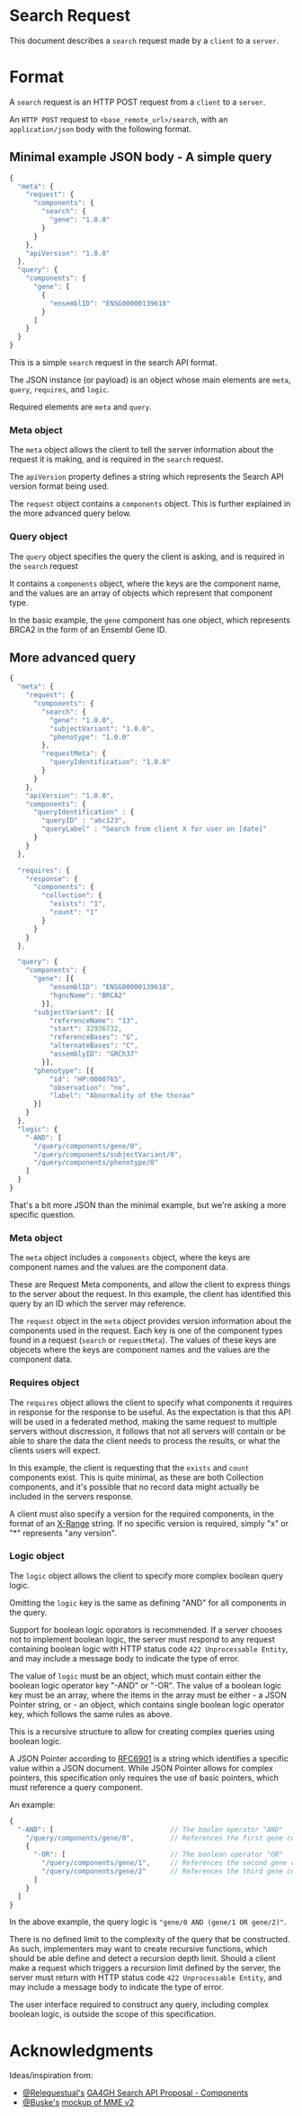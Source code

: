 # Search Request

This document describes a `search` request made by a `client` to a `server`.

# Format

A `search` request is an HTTP POST request from a `client` to a `server`.

An `HTTP POST` request to `<base_remote_url>/search`, with an `application/json` body with the following format.

## Minimal example JSON body - A simple query

```javascript
{
  "meta": {
    "request": {
      "components": {
        "search": {
          "gene": "1.0.0"
        }
      }
    },
    "apiVersion": "1.0.0"
  },
  "query": {
    "components": {
      "gene": [
        {
          "ensemblID": "ENSG00000139618"
        }
      ]
    }
  }
}
```

This is a simple `search` request in the search API format.

The JSON instance (or payload) is an object whose main elements are `meta`, `query`, `requires`, and `logic`. 

Required elements are `meta` and `query`.


### Meta object

The `meta` object allows the client to tell the server information about the request it is making, and is required in the `search` request.

The `apiVersion` property defines a string which represents the Search API version format being used.

The `request` object contains a `components` object. This is further explained in the more advanced query below.

### Query object

The `query` object specifies the query the client is asking, and is required in the `search` request

It contains a `components` object, where the keys are the component name, and the values are an array of objects which represent that component type.

In the basic example, the `gene` component has one object, which represents BRCA2 in the form of an Ensembl Gene ID.

## More advanced query

```javascript
{
  "meta": {
    "request": {
      "components": {
        "search": {
          "gene": "1.0.0",
          "subjectVariant": "1.0.0",
          "phenotype": "1.0.0"
        },
        "requestMeta": {
          "queryIdentification": "1.0.0"
        }
      }
    },
    "apiVersion": "1.0.0",
    "components": {
      "queryIdentification" : {
        "queryID" : "abc123",
        "queryLabel" : "Search from client X for user on [date]"
      }
    }
  },

  "requires": {
    "response": {
      "components": {
        "collection": {
          "exists": "1",
          "count": "1"
        }
      }
    }
  },

  "query": {
    "components": {
      "gene": [{
          "ensemblID": "ENSG00000139618",
          "hgncName": "BRCA2"
        }],
      "subjectVariant": [{
          "referenceName": "13",
          "start": 32936732,
          "referenceBases": "G",
          "alternateBases": "C",
          "assemblyID": "GRCh37"
        }],
      "phenotype": [{
          "id": "HP:0000765",
          "observation": "no",
          "label": "Abnormality of the thorax"
      }]
    }
  },
  "logic": {
    "-AND": [
      "/query/components/gene/0",
      "/query/components/subjectVariant/0",
      "/query/components/phenotype/0"
    ]
  }
}
```

That's a bit more JSON than the minimal example, but we're asking a more specific question.

### Meta object

The `meta` object includes a `components` object, where the keys are component names and the values are the component data.

These are Request Meta components, and allow the client to express things to the server about the request.
In this example, the client has identified this query by an ID which the server may reference.

The `request` object in the `meta` object provides version information about the components used in the request.
Each key is one of the component types found in a request (`search` or `requestMeta`).
The values of these keys are objecets where the keys are component names and the values are the component data.

### Requires object

The `requires` object allows the client to specify what components it requires in response for the response to be useful.
As the expectation is that this API will be used in a federated method, making the same request to multiple servers without discression, it follows that not all servers will contain or be able to share the data the client needs to process the results, or what the clients users will expect.

In this example, the client is requesting that the `exists` and `count` components exist. This is quite minimal, as these are both Collection components, and it's possible that no record data might actually be included in the servers response.

A client must also specify a version for the required components, in the format of an [X-Range](https://docs.npmjs.com/misc/semver#x-ranges-12x-1x-12-) string.
If no specific version is required, simply "x" or "\*" represents "any version".

### Logic object

The `logic` object allows the client to specify more complex boolean query logic.

Omitting the `logic` key is the same as defining "AND" for all components in the query.

Support for boolean logic oporators is recommended. If a server chooses not to implement boolean logic, the server must respond to any request containing boolean logic with HTTP status code `422 Unprocessable Entity`, and may include a message body to indicate the type of error.

The value of `logic` must be an object, which must contain either the boolean logic operator key "-AND" or "-OR".
The value of a boolean logic key must be an array, where the items in the array must be either
    - a JSON Pointer string, or
    - an object, which contains single boolean logic operator key, which follows the same rules as above.

This is a recursive structure to allow for creating complex queries using boolean logic.

A JSON Pointer according to [RFC6901](https://tools.ietf.org/html/rfc6901) is a string which identifies a specific value within a JSON document.
While JSON Pointer allows for complex pointers, this specification only requires the use of basic pointers, which must reference a query component.

An example:

```javascript
{
  "-AND": [                             // The boolan operator "AND"
    "/query/components/gene/0",         // References the first gene component
    {
      "-OR": [                          // The boolean operator "OR"
        "/query/components/gene/1",     // References the second gene component
        "/query/components/gene/2"      // References the third gene component
      ]
    }
  ]
}
```

In the above example, the query logic is `"gene/0 AND (gene/1 OR gene/2)"`.

There is no defined limit to the complexity of the query that be constructed.
As such, implementers may want to create recursive functions, which should be able define and detect a recursion depth limit.
Should a client make a request which triggers a recursion limit defined by the server, the server must return with HTTP status code `422 Unprocessable Entity`, and may include a message body to indicate the type of error.


The user interface required to construct any query, including complex boolean logic, is outside the scope of this specification.

# Acknowledgments

Ideas/inspiration from:
 - [@Relequestual's](https://github.com/Relequestual) [GA4GH Search API Proposal - Components](https://gist.github.com/Relequestual/65c0446944519a66f8562d02b3cb4c86) 
 - [@Buske's](https://github.com/Buske) [mockup of MME v2](https://github.com/ga4gh/mme-apis/blob/version2-mock/version2/overview.md)

